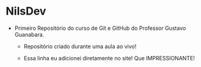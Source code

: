 # NilsDev
 + Primeiro Repositório do  curso de Git e GitHub do Professor Gustavo Guanabara.

   * Repositório criado durante uma aula ao vivo!
 
   * Essa linha eu adicionei diretamente no site! Que IMPRESSIONANTE!
